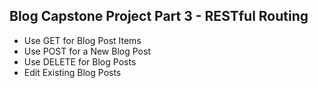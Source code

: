 ## Blog Capstone Project Part 3 - RESTful Routing
- Use GET for Blog Post Items
- Use POST for a New Blog Post
- Use DELETE for Blog Posts
- Edit Existing Blog Posts